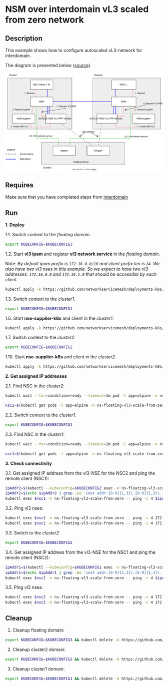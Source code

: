 # NSM over interdomain vL3 scaled from zero network

## Description

This example shows how to configure autoscaled vL3-network for interdomain.

The diagram is presented below ([source](https://drive.google.com/file/d/1Fv0g6N-wqlA1VKoeNAoysb6W3JAn8OTe/view?usp=sharing)).

![NSM kernel2kernel Diagram](./floating_vl3_autoscale.svg "NSM Kernel2Kernel Scheme")

## Requires

Make sure that you have completed steps from [interdomain](../../)

## Run

**1. Deploy**

1.1. Switch context to the *floating domain*.

```bash
export KUBECONFIG=$KUBECONFIG3
```

1.2. Start **vl3 ipam** and register **vl3 network service** in the *floating domain*.


Note: *By default ipam prefix is `172.16.0.0/16` and client prefix len is `24`. We also have two vl3 nses in this example. So we expect to have two vl3 addresses: `172.16.0.0` and `172.16.1.0` that should be accessible by each client.*


```bash
kubectl apply -k https://github.com/networkservicemesh/deployments-k8s/examples/multicluster/usecases/floating_vl3-scale-from-zero/cluster3?ref=f4dce050d09d2ee09a574ba69a5f341fdf4fb45c
```

1.3. Switch context to the *cluster1*.

```bash
export KUBECONFIG=$KUBECONFIG1
```

1.6. Start **nse-supplier-k8s** and client in the *cluster1*.

```bash
kubectl apply -k https://github.com/networkservicemesh/deployments-k8s/examples/multicluster/usecases/floating_vl3-scale-from-zero/cluster1?ref=f4dce050d09d2ee09a574ba69a5f341fdf4fb45c
```

1.7. Switch context to the *cluster2*.

```bash
export KUBECONFIG=$KUBECONFIG2
```

1.10. Start **nse-supplier-k8s** and client in the *cluster2*.

```bash
kubectl apply -k https://github.com/networkservicemesh/deployments-k8s/examples/multicluster/usecases/floating_vl3-scale-from-zero/cluster2?ref=f4dce050d09d2ee09a574ba69a5f341fdf4fb45c
```

**2. Get assigned IP addresses**

2.1. Find NSC in the *cluster2*:

```bash
kubectl wait --for=condition=ready --timeout=1m pod -l app=alpine -n ns-floating-vl3-scale-from-zero
```
```bash
nsc2=$(kubectl get pods -l app=alpine -n ns-floating-vl3-scale-from-zero --template '{{range .items}}{{.metadata.name}}{{"\n"}}{{end}}')
```

2.2. Switch context to the *cluster1*.

```bash
export KUBECONFIG=$KUBECONFIG1
```

2.3. Find NSC in the *cluster1*:

```bash
kubectl wait --for=condition=ready --timeout=1m pod -l app=alpine -n ns-floating-vl3-scale-from-zero
```
```bash
nsc1=$(kubectl get pods -l app=alpine -n ns-floating-vl3-scale-from-zero --template '{{range .items}}{{.metadata.name}}{{"\n"}}{{end}}')
```

**3. Check connectivity**

3.1. Get assigned IP address from the vl3-NSE for the NSC2 and ping the remote client (NSC1):
```bash
ipAddr2=$(kubectl --kubeconfig=$KUBECONFIG2 exec -n ns-floating-vl3-scale-from-zero $nsc2 -- ifconfig nsm-1)
ipAddr2=$(echo $ipAddr2 | grep -Eo 'inet addr:[0-9]{1,3}\.[0-9]{1,3}\.[0-9]{1,3}\.[0-9]{1,3}'| cut -c 11-)
kubectl exec $nsc1 -n ns-floating-vl3-scale-from-zero -- ping -c 4 $ipAddr2
```

3.2. Ping vl3 nses:
```bash
kubectl exec $nsc1 -n ns-floating-vl3-scale-from-zero -- ping -c 4 172.16.0.0
kubectl exec $nsc1 -n ns-floating-vl3-scale-from-zero -- ping -c 4 172.16.1.0
```

3.3. Switch to the *cluster2*
```bash
export KUBECONFIG=$KUBECONFIG2
```

3.4. Get assigned IP address from the vl3-NSE for the NSC1 and ping the remote client (NSC2):
```bash
ipAddr1=$(kubectl --kubeconfig=$KUBECONFIG1 exec -n ns-floating-vl3-scale-from-zero $nsc1 -- ifconfig nsm-1)
ipAddr1=$(echo $ipAddr1 | grep -Eo 'inet addr:[0-9]{1,3}\.[0-9]{1,3}\.[0-9]{1,3}\.[0-9]{1,3}'| cut -c 11-)
kubectl exec $nsc2 -n ns-floating-vl3-scale-from-zero -- ping -c 4 $ipAddr1
```

3.5. Ping vl3 nses:
```bash
kubectl exec $nsc2 -n ns-floating-vl3-scale-from-zero -- ping -c 4 172.16.0.0
kubectl exec $nsc2 -n ns-floating-vl3-scale-from-zero -- ping -c 4 172.16.1.0
```

## Cleanup

1. Cleanup floating domain:

```bash
export KUBECONFIG=$KUBECONFIG3 && kubectl delete -k https://github.com/networkservicemesh/deployments-k8s/examples/multicluster/usecases/floating_vl3-scale-from-zero/cluster3?ref=f4dce050d09d2ee09a574ba69a5f341fdf4fb45c
```

2. Cleanup cluster2 domain:

```bash
export KUBECONFIG=$KUBECONFIG2 && kubectl delete -k https://github.com/networkservicemesh/deployments-k8s/examples/multicluster/usecases/floating_vl3-scale-from-zero/cluster2?ref=f4dce050d09d2ee09a574ba69a5f341fdf4fb45c
```

3. Cleanup cluster1 domain:

```bash
export KUBECONFIG=$KUBECONFIG1 && kubectl delete -k https://github.com/networkservicemesh/deployments-k8s/examples/multicluster/usecases/floating_vl3-scale-from-zero/cluster1?ref=f4dce050d09d2ee09a574ba69a5f341fdf4fb45c
```

